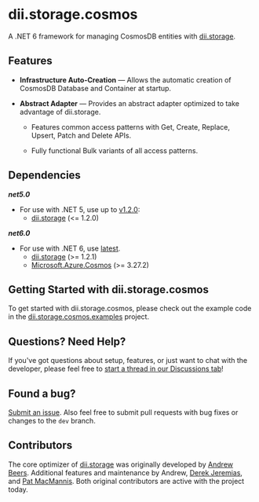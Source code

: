 ﻿# dii.storage.cosmos

A .NET 6 framework for managing CosmosDB entities with [dii.storage](https://www.nuget.org/packages/dii.storage).

## Features

* **Infrastructure Auto-Creation** — Allows the automatic creation of CosmosDB Database and Container at startup.

* **Abstract Adapter** — Provides an abstract adapter optimized to take advantage of dii.storage.

  * Features common access patterns with Get, Create, Replace, Upsert, Patch and Delete APIs.

  * Fully functional Bulk variants of all access patterns.

## Dependencies

_**net5.0**_
* For use with .NET 5, use up to [v1.2.0](https://www.nuget.org/packages/dii.storage.cosmos/1.2.0):
  * [dii.storage](https://www.nuget.org/packages/dii.storage/1.2.0) (<= 1.2.0)

_**net6.0**_
* For use with .NET 6, use [latest](https://www.nuget.org/packages/dii.storage.cosmos).
  * [dii.storage](https://www.nuget.org/packages/dii.storage) (>= 1.2.1)
  * [Microsoft.Azure.Cosmos](https://www.nuget.org/packages/Microsoft.Azure.Cosmos/) (>= 3.27.2)

## Getting Started with dii.storage.cosmos

To get started with dii.storage.cosmos, please check out the example code in the [dii.storage.cosmos.examples](https://github.com/Dream-Invent-Inspire/dii.storage/tree/main/dii.storage.cosmos.examples) project.

## Questions? Need Help?

If you've got questions about setup, features, or just want to chat with the developer, please feel free to [start a thread in our Discussions tab](https://github.com/Dream-Invent-Inspire/dii.storage/discussions)!

## Found a bug?

[Submit an issue](https://github.com/Dream-Invent-Inspire/dii.storage/issues). Also feel free to submit pull requests with bug fixes or changes to the `dev` branch.

## Contributors

The core optimizer of [dii.storage](https://www.nuget.org/packages/dii.storage) was originally developed by [Andrew Beers](https://github.com/aquamoogle). Additional features and maintenance by Andrew, [Derek Jeremias](https://github.com/derekjeremias-dii), and [Pat MacMannis](https://github.com/pmac627). Both original contributors are active with the project today.
